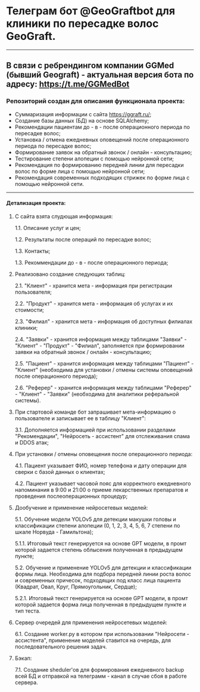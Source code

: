 # Телеграм бот @GeoGraftbot для клиники по пересадке волос GeoGraft.

---

## В связи с ребрендингом компании GGMed (бывший Geograft) - актуальная версия бота по адресу: https://t.me/GGMedBot

### Репозиторий создан для описания функционала проекта:
* Суммаризация информации с сайта https://ggraft.ru/;
* Создание базы данных (БД) на основе SQLAlchemy;
* Рекомендации пациентам до - в - после операционного периода по пересадке волос;
* Установка / отмена ежедневных оповещений после операционного периода по пересадке волос;
* Формирование заявок на обратный звонок / онлайн - консультацию;
* Тестирование степени алопеции с помощью нейронной сети;
* Рекомендация по формированию передней линии для пересадки волос по форме лица с помощью нейронной сети;
* Рекомендация современных подходящих стрижек по форме лица с помощью нейронной сети.  

---
#### Детализация проекта:
1. С сайта взята слудющая информация:
   
   1.1. Описание услуг и цен;
   
   1.2. Результаты после операций по пересадке волос;
   
   1.3. Контакты;
   
   1.3. Рекоммендации до - в - после операционного периода;

2. Реализовано создание следующих таблиц:
   
   2.1. "Клиент" -  хранится мета - информация при регистрации пользователя;
   
   2.2. "Продукт" - хранится мета - информация об услугах и их стоимости;
   
   2.3. "Филиал" - хранится мета - информация об доступных филиалах клиники;
   
   2.4. "Заявки" - хранится информация между таблицами "Заявки" - "Клиент" - "Продукт" - "Филиал", заполняется при формировании заявки на обратный звонок / онлайн - консультацию;
   
   2.5. "Пациент" - хранится информация между таблицами "Пациент" - "Клиент" (необходима для установки / отмены системы оповещений после операционного периода);
   
   2.6. "Реферер" - хранится информация между таблицами "Реферер" - "Клиент" - "Заявки" (необходима для аналитики реферальной системы).

3. При стартовой команде бот запрашивает мета-информацию о пользователе и записывает ее в таблицу "Клиент":
   
   3.1. Дополняется информацией при использовании разделами "Рекомендации", "Нейросеть - ассистент" для отслеживания спама и DDOS атак;

4. При установки / отмены оповещения после операционного периода:
   
   4.1. Пациент указывает ФИО, номер телефона и дату операции для сверки с базой данных о клиентах;
   
   4.2. Пациент указывает часовой пояс для корректного ежедневного напоминания в 9:00 и 21:00 о приеме лекарственных препаратов и проведения послеоперационных процедур;

5. Дообучение и применение нейросетевых моделей:
    
   5.1. Обучение модели YOLOv5 для детекции макушки головы и классификации степени алопеции (0, 1, 2, 3, 4, 5, 6, 7 степени по шкале Норвуда - Гамильтона);
   
     5.1.1. Итоговый текст генерируется на основе GPT модели, в промт которой задается степень облысения полученная в предыдущем пункте;
   
   5.2. Обучение и применение YOLOv5 для детекции и классификации формы лица. Необходима для подбора передней линии роста волос и современных причесок, подходящих под класс лица пациента (Квадрат, Овал, Круг, Прямоугольник, Сердце);
   
     5.2.1. Итоговый текст генерируется на основе GPT модели, в промт которой задается форма лица полученная в предыдущем пункте и тип теста.
	 
6. Сервер очередей для применения нейросетевых моделей:
	
	6.1. Создание worker.py в котором при использовании "Нейросети - ассистента", применение моделей ставится на очередь, для последовательного решения задач.
	
7. Бэкап:

	7.1. Создание sheduler'ов для формирования ежедневного backup всей БД и отправкой на телеграмм - канал в случае сбоя в работе сервера.

